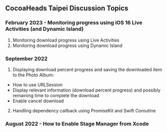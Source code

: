 ## CocoaHeads Taipei Discussion Topics ##

### February 2023 - Monitoring progress using iOS 16 Live Activities (and Dynamic Island)
1. Monitoring download progress using Live Activities
2. Monitoring download progress using Dynamic Island

### September 2022
1. Displaying download percent progress and saving the downloaded item to the Photo Album:
- How to use URLSession
- Display relevant information (download percent progress) and possibly remaining time to complete the download
- Enable cancel download

2. Handling dependency callback using PromiseKit and Swift Coroutine

### August 2022 - How to Enable Stage Manager from Xcode
